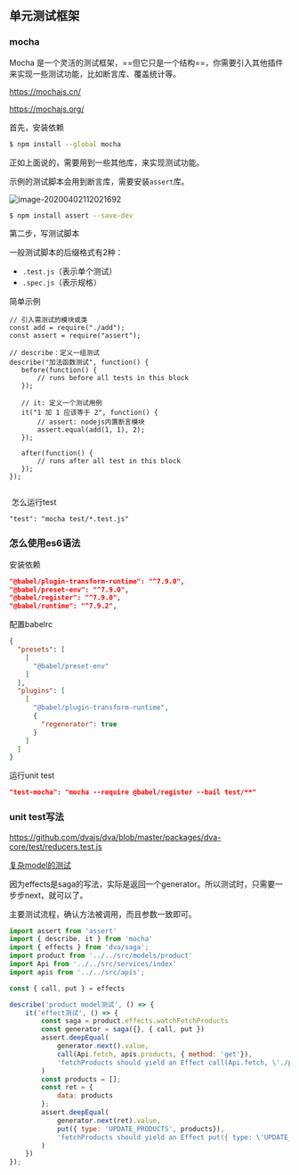 

## 单元测试框架

### mocha

Mocha 是一个灵活的测试框架，==但它只是一个结构==，你需要引入其他插件来实现一些测试功能，比如断言库、覆盖统计等。

https://mochajs.cn/

https://mochajs.org/

首先，安装依赖

 ```bash
 $ npm install --global mocha
 ```
正如上面说的，需要用到一些其他库，来实现测试功能。

示例的测试脚本会用到断言库，需要安装`assert`库。

![image-20200402112021692](https://ipic-coda.oss-cn-beijing.aliyuncs.com/2020-04-02-032022.png)

```bash
$ npm install assert --save-dev
```



第二步，写测试脚本

一般测试脚本的后缀格式有2种：

- `.test.js`（表示单个测试）
- `.spec.js`（表示规格）

简单示例

 ```
// 引入需测试的模块或类
const add = require("./add");
const assert = require("assert");

// describe：定义一组测试
describe("加法函数测试", function() {
    before(function() {
        // runs before all tests in this block
    });
    
    // it: 定义一个测试用例
    it("1 加 1 应该等于 2", function() {
        // assert: nodejs内置断言模块
        assert.equal(add(1, 1), 2);
    });
    
    after(function() {
        // runs after all test in this block
    });
});
 ```



```

```



​	怎么运行test

```
"test": "mocha test/*.test.js"
```





### 怎么使用es6语法

安装依赖

```json
"@babel/plugin-transform-runtime": "^7.9.0",
"@babel/preset-env": "^7.9.0",
"@babel/register": "^7.9.0",
"@babel/runtime": "^7.9.2",
```

配置babelrc

```json
{
  "presets": [
    [
      "@babel/preset-env"
    ]
  ],
  "plugins": [
    [
      "@babel/plugin-transform-runtime",
      {
        "regenerator": true
      }
    ]
  ]
}

```

运行unit test

```json
"test-mocha": "mocha --require @babel/register --bail test/**"
```



### unit test写法

https://github.com/dvajs/dva/blob/master/packages/dva-core/test/reducers.test.js

[复杂model的测试](https://github.com/dvajs/dva-example-user-dashboard/pull/15/commits/df7b5fed8fe9a778b9f802a6a9944192cc1a80bb)

因为effects是saga的写法，实际是返回一个generator。所以测试时，只需要一步步next，就可以了。

主要测试流程，确认方法被调用，而且参数一致即可。

```js
import assert from 'assert'
import { describe, it } from 'mocha'
import { effects } from 'dva/saga';
import product from '../../src/models/product'
import Api from '../../src/services/index'
import apis from '../../src/apis';

const { call, put } = effects

describe('product model测试', () => {
	it('effect测试', () => {
		const saga = product.effects.watchFetchProducts
		const generator = saga({}, { call, put })
		assert.deepEqual(
			generator.next().value,
			call(Api.fetch, apis.products, { method: 'get'}),
			'fetchProducts should yield an Effect call(Api.fetch, \'./products\')'
		)
		const products = [];
		const ret = {
			data: products
		};
		assert.deepEqual(
			generator.next(ret).value,
			put({ type: 'UPDATE_PRODUCTS', products}),
			'fetchProducts should yield an Effect put({ type: \'UPDATE_PRODUCTS\', products })'
		)
	})
});

```

